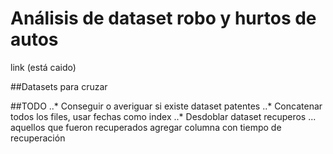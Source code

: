 # Análisis de dataset robo y hurtos de autos 

link (está caido)

##Datasets para cruzar

##TODO
..* Conseguir o averiguar si existe dataset patentes
..* Concatenar todos los files, usar fechas como index
..* Desdoblar dataset recuperos
... aquellos que fueron recuperados agregar columna con tiempo de recuperación

